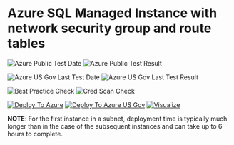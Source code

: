 # Azure SQL Managed Instance with network security group and route tables

![Azure Public Test Date](https://azurequickstartsservice.blob.core.windows.net/badges/azure-sql-managed-instance/PublicLastTestDate.svg)
![Azure Public Test Result](https://azurequickstartsservice.blob.core.windows.net/badges/azure-sql-managed-instance/PublicDeployment.svg)

![Azure US Gov Last Test Date](https://azurequickstartsservice.blob.core.windows.net/badges/azure-sql-managed-instance/FairfaxLastTestDate.svg)
![Azure US Gov Last Test Result](https://azurequickstartsservice.blob.core.windows.net/badges/azure-sql-managed-instance/FairfaxDeployment.svg)

![Best Practice Check](https://azurequickstartsservice.blob.core.windows.net/badges/azure-sql-managed-instance/BestPracticeResult.svg)
![Cred Scan Check](https://azurequickstartsservice.blob.core.windows.net/badges/azure-sql-managed-instance/CredScanResult.svg)

[![Deploy To Azure](https://raw.githubusercontent.com/fathym-it/azure-quickstart-templates/master/1-CONTRIBUTION-GUIDE/images/deploytoazure.svg?sanitize=true)](https://portal.azure.com/#create/Microsoft.Template/uri/https%3A%2F%2Fraw.githubusercontent.com%2Ffathym-it%2Fazure-quickstart-templates%2Fmaster%2Fazure-sql-managed-instance%2Fazuredeploy.json)  [![Deploy To Azure US Gov](https://raw.githubusercontent.com/fathym-it/azure-quickstart-templates/master/1-CONTRIBUTION-GUIDE/images/deploytoazuregov.svg?sanitize=true)](https://portal.azure.us/#create/Microsoft.Template/uri/https%3A%2F%2Fraw.githubusercontent.com%2Ffathym-it%2Fazure-quickstart-templates%2Fmaster%2Fazure-sql-managed-instance%2Fazuredeploy.json)  [![Visualize](https://raw.githubusercontent.com/fathym-it/azure-quickstart-templates/master/1-CONTRIBUTION-GUIDE/images/visualizebutton.svg?sanitize=true)](http://armviz.io/#/?load=https%3A%2F%2Fraw.githubusercontent.com%2Ffathym-it%2Fazure-quickstart-templates%2Fmaster%2Fazure-sql-managed-instance%2Fazuredeploy.json)

**NOTE**: For the first instance in a subnet, deployment time is typically much longer than in the case of the subsequent instances and can take up to 6 hours to complete.
